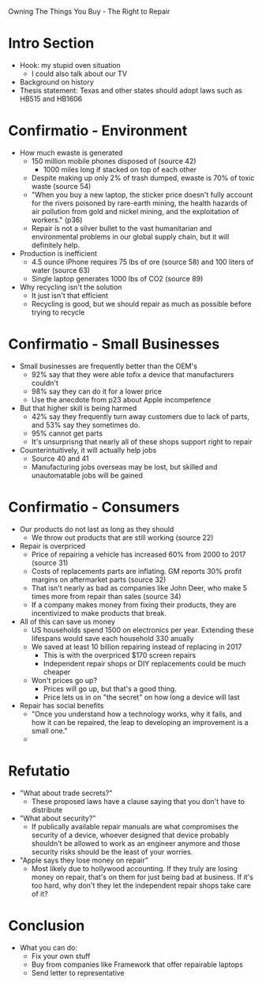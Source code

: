 Owning The Things You Buy - The Right to Repair

# Intro Section

- Hook: my stupid oven situation
  - I could also talk about our TV
- Background on history
- Thesis statement:
  Texas and other states should adopt laws such as HB515 and HB1606

# Confirmatio - Environment

- How much ewaste is generated
  - 150 million mobile phones disposed of (source 42)
    - 1000 miles long if stacked on top of each other
  - Despite making up only 2% of trash dumped, ewaste is 70% of toxic waste (source 54)
  - "When you buy a new laptop, the sticker price doesn't fully account for the rivers poisoned by rare-earth mining, the health hazards of air pollution from gold and nickel mining, and the exploitation of workers." (p36)
  - Repair is not a silver bullet to the vast humanitarian and environmental problems in our global supply chain, but it will definitely help.
- Production is inefficient
  - 4.5 ounce iPhone requires 75 lbs of ore (source 58) and 100 liters of water (source 63)
  - Single laptop generates 1000 lbs of CO2 (source 89)
- Why recycling isn't the solution
  - It just isn't that efficient
  - Recycling is good, but we should repair as much as possible before trying to recycle

# Confirmatio - Small Businesses

- Small businesses are frequently better than the OEM's
  - 92% say that they were able tofix a device that manufacturers couldn't
  - 98% say they can do it for a lower price
  - Use the anecdote from p23 about Apple incompetence
- But that higher skill is being harmed
  - 42% say they frequently turn away customers due to lack of parts, and 53% say they sometimes do.
  - 95% cannot get parts
  - It's unsurprisng that nearly all of these shops support right to repair
- Counterintuitively, it will actually help jobs
  - Source 40 and 41
  - Manufacturing jobs overseas may be lost, but skilled and unautomatable jobs will be gained

# Confirmatio - Consumers

- Our products do not last as long as they should
  - We throw out products that are still working (source 22)
- Repair is overpriced
  - Price of repairing a vehicle has increased 60% from 2000 to 2017 (source 31)
  - Costs of replacements parts are inflating. GM reports 30% profit margins on aftermarket parts (source 32)
  - That isn't nearly as bad as companies like John Deer, who make 5 times more from repair than sales (source 34)
  - If a company makes money from fixing their products, they are incentivized to make products that break.
- All of this can save us money
  - US households spend 1500 on electronics per year. Extending these lifespans would save each household 330 anually
  - We saved at least 10 billion repairing instead of replacing in 2017
    - This is with the overpriced $170 screen repairs
    - Independent repair shops or DIY replacements could be much cheaper
  - Won't prices go up?
    - Prices will go up, but that's a good thing.
    - Price lets us in on "the secret" on how long a device will last
- Repair has social benefits
  - "Once you understand how a technology works, why it fails, and how it can be repaired, the leap to developing an improvement is a small one."
  -

# Refutatio

- "What about trade secrets?"
  - These proposed laws have a clause saying that you don't have to distribute
- "What about security?"
  - If publically available repair manuals are what compromises the security of a device, whoever designed that device probably shouldn't be allowed to work as an engineer anymore and those security risks should be the least of your worries.
- "Apple says they lose money on repair"
  - Most likely due to hollywood accounting. If they truly are losing money on repair, that's on them for just being bad at business. If it's too hard, why don't they let the independent repair shops take care of it?

# Conclusion

- What you can do:
  - Fix your own stuff
  - Buy from companies like Framework that offer repairable laptops
  - Send letter to representative
